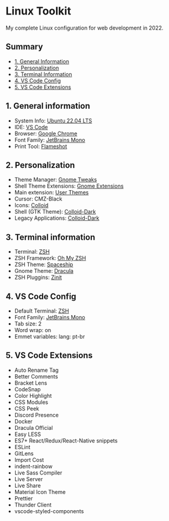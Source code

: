 # Linux Toolkit

My complete Linux configuration for web development in 2022.

## Summary

- [1. General Information](https://github.com/mayraamaral/linux-dev-toolkit#general-information)
- [2. Personalization](https://github.com/mayraamaral/linux-dev-toolkit#personalization)
- [3. Terminal Information](https://github.com/mayraamaral/linux-dev-toolkit#terminal-information)
- [4. VS Code Config](https://github.com/mayraamaral/linux-dev-toolkit#vs-code-config)
- [5. VS Code Extensions](https://github.com/mayraamaral/linux-dev-toolkit#vs-code-extensions)

## 1. General information

- System Info: [Ubuntu 22.04 LTS](https://ubuntu.com/download/desktop)
- IDE: [VS Code](https://code.visualstudio.com/download)
- Browser: [Google Chrome](https://www.google.com/intl/pt-BR/chrome/)
- Font Family: [JetBrains Mono](https://www.jetbrains.com/pt-br/lp/mono/)
- Print Tool: [Flameshot](https://flameshot.org/)

## 2. Personalization

- Theme Manager: [Gnome Tweaks](https://diolinux.com.br/gnome/gnome-tweak-tool-gnome-tweaks-no-ubuntu.html)
- Shell Theme Extensions: [Gnome Extensions](https://extensions.gnome.org/)
- Main extension: [User Themes](https://extensions.gnome.org/extension/19/user-themes/)
- Cursor: CMZ-Black
- Icons: [Colloid](https://github.com/vinceliuice/Colloid-icon-theme)
- Shell (GTK Theme): [Colloid-Dark](https://github.com/vinceliuice/Colloid-gtk-theme)
- Legacy Applications: [Colloid-Dark](https://github.com/vinceliuice/Colloid-gtk-theme)

## 3. Terminal information

- Terminal: [ZSH](https://github.com/ohmyzsh/ohmyzsh/wiki/Installing-ZSH)
- ZSH Framework: [Oh My ZSH](https://github.com/ohmyzsh/ohmyzsh)
- ZSH Theme: [Spaceship](https://github.com/spaceship-prompt/spaceship-prompt)
- Gnome Theme: [Dracula](https://draculatheme.com/gnome-terminal)
- ZSH Pluggins: [Zinit](https://github.com/zdharma-continuum/zinit)

## 4. VS Code Config

- Default Terminal: [ZSH](https://github.com/ohmyzsh/ohmyzsh/wiki/Installing-ZSH)
- Font Family: [JetBrains Mono](https://www.jetbrains.com/pt-br/lp/mono/)
- Tab size: 2
- Word wrap: on
- Emmet variables: lang: pt-br

## 5. VS Code Extensions

- Auto Rename Tag
- Better Comments
- Bracket Lens
- CodeSnap
- Color Highlight
- CSS Modules
- CSS Peek
- Discord Presence
- Docker
- Dracula Official
- Easy LESS
- ES7+ React/Redux/React-Native snippets
- ESLint
- GitLens
- Import Cost
- indent-rainbow
- Live Sass Compiler
- Live Server
- Live Share
- Material Icon Theme
- Prettier
- Thunder Client
- vscode-styled-components
